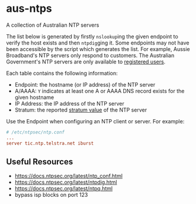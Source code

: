 # aus-ntps
A collection of Australian NTP servers

The list below is generated by firstly `nslookup`ing the given endpoint to verify the host exists and then `ntpdig`ging it. Some endpoints may not have been accessible by the script which generates the list. For example, Aussie Broadband's NTP servers only respond to customers. The Australian Government's NTP servers are only available to [registered users](https://www.industry.gov.au/national-measurement-institute/physical-measurement-services/time-and-frequency-services).

Each table contains the following information:
- Endpoint: the hostname (or IP address) of the NTP server
- A/AAAA: `Y` indicates at least one A or AAAA DNS record exists for the given hostname
- IP Address: the IP address of the NTP server
- Stratum: the reported [stratum value](https://en.wikipedia.org/wiki/Network_Time_Protocol#Clock_strata) of the NTP server

Use the Endpoint when configuring an NTP client or server. For example:

```conf
# /etc/ntpsec/ntp.conf
...
server tic.ntp.telstra.net iburst
```

## Useful Resources
- https://docs.ntpsec.org/latest/ntp_conf.html
- https://docs.ntpsec.org/latest/ntpdig.html
- https://docs.ntpsec.org/latest/ntpq.html
- bypass isp blocks on port 123
